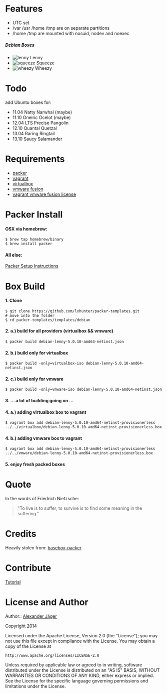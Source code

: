 Features
========
- UTC set
- /var /usr /home /tmp are on separate partitions
- /home /tmp are mounted with nosuid, nodev and noexec

##### Debian Boxes
- ![lenny](https://raw.github.com/lxhunter/packer-templates/master/deco/lenny.png "Lenny") Lenny
- ![squeeze](https://raw.github.com/lxhunter/packer-templates/master/deco/squeeze.png "Squeeze") Squeeze
- ![wheezy](https://raw.github.com/lxhunter/packer-templates/master/deco/wheezy.png "Wheezy") Wheezy

Todo
========
add Ubuntu boxes for:
- 11.04 Natty Narwhal (maybe)
- 11.10 Oneiric Ocelot (maybe)
- 12.04 LTS Precise Pangolin
- 12.10 Quantal Quetzal
- 13.04 Raring Ringtail 
- 13.10 Saucy Salamander

Requirements
========
- [packer](http://packer.io)
- [vagrant](http://vagrantup.com)
- [virtualbox](https://virtualbox.org)
- [vmware fusion](http://vmware.com/de/products/fusion)
- [vagrant vmware fusion license](http://vagrantup.com/vmware)

Packer Install 
========

#### OSX via homebrew:

```shell
$ brew tap homebrew/binary
$ brew install packer
```

#### All else:

[Packer Setup Instructions](http://packer.io/intro/getting-started/setup.html)

Box Build
========

#### 1. Clone
```shell
$ git clone https://github.com/lxhunter/packer-templates.git
# move into the folder
$ cd packer-templates/templates/debian
```

#### 2. a.) build for all providers (virtualbox && vmware)
```shell
$ packer build debian-lenny-5.0.10-amd64-netinst.json
```

#### 2. b.) build only for virtualbox
```shell
$ packer build -only=virtualbox-iso debian-lenny-5.0.10-amd64-netinst.json
```

#### 2. c.) build only for vmware
```shell
$ packer build -only=vmware-iso debian-lenny-5.0.10-amd64-netinst.json
```
#### 3. ... a lot of building going on ...

#### 4. a.) adding virtualbox box to vagrant 
```shell
$ vagrant box add debian-lenny-5.0.10-amd64-netinst-provisionerless ../../virtualbox/debian-lenny-5.0.10-amd64-netinst-provisionerless.box
```

#### 4. b.) adding vmware box to vagrant 
```shell
$ vagrant box add debian-lenny-5.0.10-amd64-netinst-provisionerless ../../vmware/debian-lenny-5.0.10-amd64-netinst-provisionerless.box
```

#### 5. enjoy fresh packed boxes

Quote
========
In the words of Friedrich Nietzsche:

> "To live is to suffer, to survive is to find some meaning in the suffering."

Credits
========

Heavily stolen from: [basebox-packer](https://github.com/misheska/basebox-packer/)

Contribute
==========

[Tutorial](http://kbroman.github.io/github_tutorial/pages/fork.html)

License and Author
==================

Author:: [Alexander Jäger](https://github.com/lxhunter)

Copyright 2014

Licensed under the Apache License, Version 2.0 (the "License");
you may not use this file except in compliance with the License.
You may obtain a copy of the License at

    http://www.apache.org/licenses/LICENSE-2.0

Unless required by applicable law or agreed to in writing, software
distributed under the License is distributed on an "AS IS" BASIS,
WITHOUT WARRANTIES OR CONDITIONS OF ANY KIND, either express or implied.
See the License for the specific language governing permissions and
limitations under the License.

